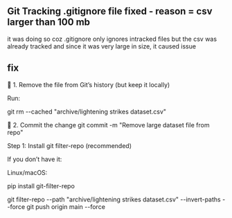 ## Git Tracking .gitignore file fixed - reason = csv larger than 100 mb
it was doing so coz .gitignore only ignores intracked files but the csv was already tracked and since it was very large in size, it caused issue

## fix
🔹 1. Remove the file from Git’s history (but keep it locally)

Run:

git rm --cached "archive/lightening strikes dataset.csv"

🔹 2. Commit the change
git commit -m "Remove large dataset file from repo"

Step 1: Install git filter-repo (recommended)

If you don’t have it:

Linux/macOS:

pip install git-filter-repo

git filter-repo --path "archive/lightening strikes dataset.csv" --invert-paths --force
git push origin main --force
